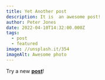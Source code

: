 ```yaml
---
title: Yet Another post
description: It is  an awesome post!
author: Peter Jones
date: 2022-04-10T14:32:00.000Z
tags:
  - post
  - featured
image: //unsplash.it/354
imageAlt: Awesome photo
---
```

Try a new **[post](https://www.facebook.com/rookieacademyaaa)**!